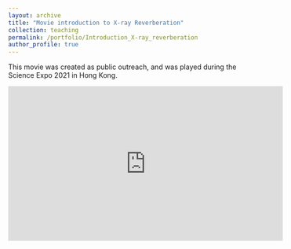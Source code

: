 ```yaml
---
layout: archive
title: "Movie introduction to X-ray Reverberation"
collection: teaching
permalink: /portfolio/Introduction_X-ray_reverberation
author_profile: true
---
```

This movie was created as public outreach, and was played during the Science Expo 2021 in Hong Kong.
<iframe width="560" height="315" src="https://www.youtube.com/embed/QXvJrJnXvqo" title="Introduction to X-ray reverberation" frameborder="0" allow="accelerometer; autoplay=1; clipboard-write; encrypted-media; gyroscope; picture-in-picture" allowfullscreen></iframe>
